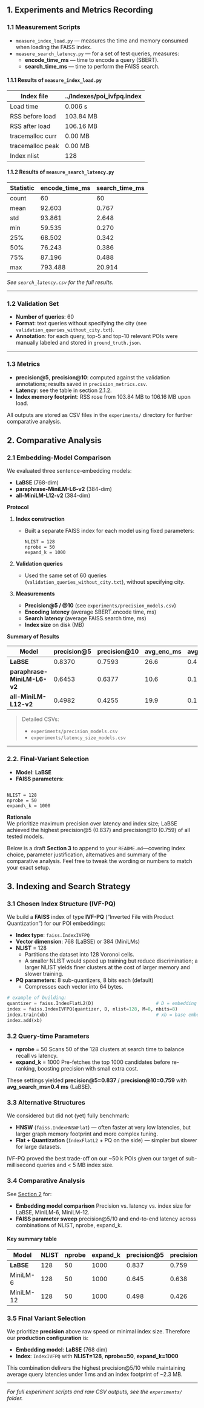 ## 1. Experiments and Metrics Recording

### 1.1 Measurement Scripts

- `measure_index_load.py` — measures the time and memory consumed when loading the FAISS index.  
- `measure_search_latency.py` — for a set of test queries, measures:
  - **encode_time_ms** — time to encode a query (SBERT).
  - **search_time_ms** — time to perform the FAISS search.

#### 1.1.1 Results of `measure_index_load.py`

| Index file        | ../Indexes/poi_ivfpq.index |
|-------------------|-----------------------------|
| Load time         | 0.006 s                     |
| RSS before load   | 103.84 MB                   |
| RSS after load    | 106.16 MB                   |
| tracemalloc curr  | 0.00 MB                     |
| tracemalloc peak  | 0.00 MB                     |
| Index nlist       | 128                         |

#### 1.1.2 Results of `measure_search_latency.py`

| Statistic | encode_time_ms | search_time_ms |
|-----------|----------------|----------------|
| count     | 60             | 60             |
| mean      | 92.603         | 0.767          |
| std       | 93.861         | 2.648          |
| min       | 59.535         | 0.270          |
| 25%       | 68.502         | 0.342          |
| 50%       | 76.243         | 0.386          |
| 75%       | 87.196         | 0.488          |
| max       | 793.488        | 20.914         |

_See `search_latency.csv` for the full results._

---

### 1.2 Validation Set

- **Number of queries**: 60  
- **Format**: text queries without specifying the city (see `validation_queries_without_city.txt`).  
- **Annotation**: for each query, top-5 and top-10 relevant POIs were manually labeled and stored in `ground_truth.json`.

---

### 1.3 Metrics

- **precision@5**, **precision@10**: computed against the validation annotations; results saved in `precision_metrics.csv`.  
- **Latency**: see the table in section 2.1.2.  
- **Index memory footprint**: RSS rose from 103.84 MB to 106.16 MB upon load.

All outputs are stored as CSV files in the `experiments/` directory for further comparative analysis.  

## 2. Comparative Analysis

### 2.1 Embedding-Model Comparison

We evaluated three sentence-embedding models:

* **LaBSE** (768-dim)
* **paraphrase-MiniLM-L6-v2** (384-dim)
* **all-MiniLM-L12-v2** (384-dim)

**Protocol**

1. **Index construction**

   * Built a separate FAISS index for each model using fixed parameters:

     ```
     NLIST = 128  
     nprobe = 50  
     expand_k = 1000
     ```
2. **Validation queries**

   * Used the same set of 60 queries (`validation_queries_without_city.txt`), without specifying city.
3. **Measurements**

   * **Precision\@5 / @10** (see `experiments/precision_models.csv`)
   * **Encoding latency** (average SBERT.encode time, ms)
   * **Search latency** (average FAISS.search time, ms)
   * **Index size** on disk (MB)

**Summary of Results**

| Model                       | precision\@5 | precision\@10 | avg\_enc\_ms | avg\_srch\_ms | index\_mb |
| --------------------------- | ------------ | ------------- | ------------ | ------------- | --------- |
| **LaBSE**                   | 0.8370       | 0.7593        | 26.6         | 0.4           | 2.3       |
| **paraphrase-MiniLM-L6-v2** | 0.6453       | 0.6377        | 10.6         | 0.1           | 1.7       |
| **all-MiniLM-L12-v2**       | 0.4982       | 0.4255        | 19.9         | 0.1           | 1.7       |

> Detailed CSVs:
>
> * `experiments/precision_models.csv`
> * `experiments/latency_size_models.csv`

---

### 2.2. Final-Variant Selection

* **Model**: **LaBSE**  
* **FAISS parameters**:  
```

NLIST = 128
nprobe = 50
expand\_k = 1000

```

**Rationale**  
We prioritize maximum precision over latency and index size; LaBSE achieved the highest precision@5 (0.837) and precision@10 (0.759) of all tested models.

Below is a draft **Section 3** to append to your `README.md`—covering index choice, parameter justification, alternatives and summary of the comparative analysis. Feel free to tweak the wording or numbers to match your exact setup.

## 3. Indexing and Search Strategy

### 3.1 Chosen Index Structure (IVF-PQ)

We build a **FAISS** index of type **IVF-PQ** (“Inverted File with Product Quantization”) for our POI embeddings:

- **Index type**: `faiss.IndexIVFPQ`
- **Vector dimension**: 768 (LaBSE) or 384 (MiniLMs)
- **NLIST** = 128  
  - Partitions the dataset into 128 Voronoi cells.  
  - A smaller NLIST would speed up training but reduce discrimination; a larger NLIST yields finer clusters at the cost of larger memory and slower training.
- **PQ parameters**: 8 sub-quantizers, 8 bits each (default)  
  - Compresses each vector into 64 bytes.

```python
# example of building:
quantizer = faiss.IndexFlatL2(D)                       # D = embedding dim
index = faiss.IndexIVFPQ(quantizer, D, nlist=128, M=8, nbits=8)
index.train(xb)                                        # xb = base embeddings
index.add(xb)
````

### 3.2 Query‐time Parameters

* **nprobe** = 50
  Scans 50 of the 128 clusters at search time to balance recall vs latency.
* **expand\_k** = 1000
  Pre-fetches the top 1000 candidates before re-ranking, boosting precision with small extra cost.

These settings yielded **precision\@5=0.837** / **precision\@10=0.759** with **avg\_search\_ms≈0.4 ms** (LaBSE).

### 3.3 Alternative Structures

We considered but did not (yet) fully benchmark:

* **HNSW** (`faiss.IndexHNSWFlat`)
  — often faster at very low latencies, but larger graph memory footprint and more complex tuning.
* **Flat + Quantization** (`IndexFlatL2` + PQ on the side)
  — simpler but slower for large datasets.

IVF-PQ proved the best trade-off on our \~50 k POIs given our target of sub-millisecond queries and < 5 MB index size.

### 3.4 Comparative Analysis

See [Section 2](#2-comparative-analysis) for:

* **Embedding model comparison**
  Precision vs. latency vs. index size for LaBSE, MiniLM-6, MiniLM-12.
* **FAISS parameter sweep**
  precision\@5/10 and end-to-end latency across combinations of NLIST, nprobe, expand\_k.

#### Key summary table

| Model     | NLIST | nprobe | expand\_k | precision\@5 | precision\@10 | avg\_enc\_ms | avg\_search\_ms | index\_mb |
| --------- | ----- | ------ | --------- | ------------ | ------------- | ------------ | --------------- | --------- |
| **LaBSE** | 128   | 50     | 1000      | 0.837        | 0.759         | 26.6         | 0.4             | 2.3       |
| MiniLM-6  | 128   | 50     | 1000      | 0.645        | 0.638         | 10.6         | 0.1             | 1.7       |
| MiniLM-12 | 128   | 50     | 1000      | 0.498        | 0.426         | 19.9         | 0.1             | 1.7       |

### 3.5 Final Variant Selection

We prioritize **precision** above raw speed or minimal index size. Therefore our **production configuration** is:

* **Embedding model**: **LaBSE** (768 dim)
* **Index**: `IndexIVFPQ` with **NLIST=128**, **nprobe=50**, **expand\_k=1000**

This combination delivers the highest precision\@5/10 while maintaining average query latencies under 1 ms and an index footprint of \~2.3 MB.

---

*For full experiment scripts and raw CSV outputs, see the `experiments/` folder.*

